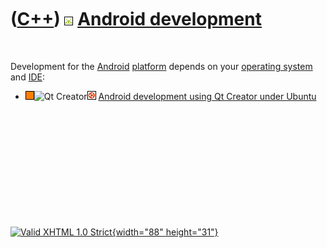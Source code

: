 



 

 

 

 

 

([C++](Cpp.htm)) ![Android](PicAndroid.png) [Android development](CppAndroidDevelopment.htm)
============================================================================================

 

Development for the [Android](CppAndroid.htm) [platform](CppOs.htm)
depends on your [operating system](CppOs.htm) and [IDE](CppIde.htm):

-   ![?FAIL](PicOrange.png)![Qt
    Creator](PicQtCreator.png)![Ubuntu](PicUbuntu.png) [Android
    development using Qt Creator under
    Ubuntu](CppAndroidDevelopmentQtCreatorUbuntu.htm)

 

 

 

 

 





 

[![Valid XHTML 1.0 Strict](valid-xhtml10.png){width="88"
height="31"}](http://validator.w3.org/check?uri=referer)
